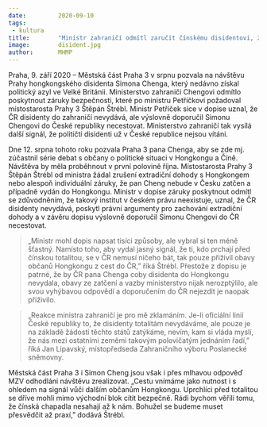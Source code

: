 ```yaml
---
date:         2020-09-10
tags:         
 - kultura
title:        "Ministr zahraničí odmítl zaručit čínskému disidentovi, že nebude v ČR zatčen. Doporučil mu do ČR necestovat"
image: 	      disident.jpg
author:       MHMP
---
```


Praha, 9. září 2020 – Městská část Praha 3 v srpnu pozvala na návštěvu Prahy hongkongského disidenta Simona Chenga, který nedávno získal politický azyl ve Velké Británii. Ministerstvo zahraničí Chengovi odmítlo poskytnout záruky bezpečnosti, které po ministru Petříčkovi požadoval místostarosta Prahy 3 Štěpán Štrébl. Ministr Petříček sice v dopise uznal, že ČR disidenty do zahraničí nevydává, ale výslovně doporučil Simonu Chengovi do České republiky necestovat. Ministerstvo zahraničí tak vysílá další signál, že političtí disidenti už v České republice nejsou vítáni.

Dne 12. srpna tohoto roku pozvala Praha 3 pana Chenga, aby se zde mj. zúčastnil série debat s občany o politické situaci v Hongkongu a Číně. Návštěva by měla proběhnout v první polovině října. Místostarosta Prahy 3 Štěpán Štrébl od ministra žádal zrušení extradiční dohody s Hongkongem nebo alespoň individuální záruky, že pan Cheng nebude v Česku zatčen a případně vydán do Hongkongu. Ministr v dopise záruky poskytnout odmítl se zdůvodněním, že takový institut v českém právu neexistuje, uznal, že ČR disidenty nevydává, poskytl právní argumenty pro zachování extradiční dohody a v závěru dopisu výslovně doporučil Simonu Chengovi do ČR necestovat.

> „Ministr mohl dopis napsat tisíci způsoby, ale vybral si ten méně šťastný. Namísto toho, aby vydal jasný signál, že ti, kdo prchají před čínskou totalitou, se v ČR nemusí ničeho bát, tak pouze přiživil obavy občanů Hongkongu z cest do ČR,” říká Štrébl. Přestože z dopisu je patrné, že by ČR pana Chenga coby disidenta do Hongkongu nevydala, obavy ze zatčení a vazby ministerstvo nijak nerozptýlilo, ale svou vyhýbavou odpovědí a doporučením do ČR nejezdit je naopak přiživilo.

> „Reakce ministra zahraničí je pro mě zklamáním. Je-li oficiální linií České republiky to, že disidenty totalitám nevydáváme, ale pouze je na základě žádostí těchto států zatýkáme, nevím, kam si vláda myslí, že nás mezi ostatními zeměmi takovým polovičatým jednáním řadí,” říká Jan Lipavský, místopředseda Zahraničního výboru Poslanecké sněmovny.

Městská část Praha 3 i Simon Cheng jsou však i přes mlhavou odpověď MZV odhodláni návštěvu zrealizovat. „Cestu vnímáme jako nutnost i s ohledem na signál vůči dalším občanům Hongkongu. Uprchlíci před totalitou se dříve mohli mimo východní blok cítit bezpečně. Rádi bychom věřili tomu, že čínská chapadla nesahají až k nám. Bohužel se budeme muset přesvědčit až praxí,” dodává Štrébl.
